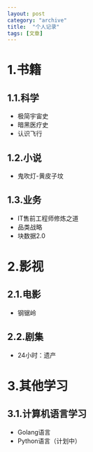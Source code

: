 ```yaml
---
layout: post
category: "archive"
title:  "个人记录"
tags: [文章]
---
```


# 1.书籍

## 1.1.科学

* 极简宇宙史
* 暗黑医疗史
* 认识飞行

## 1.2.小说

* 鬼吹灯-黄皮子坟

## 1.3.业务

* IT售前工程师修炼之道
* 品类战略
* 块数据2.0







# 2.影视

## 2.1.电影

* 钢锯岭

## 2.2.剧集

* 24小时：遗产




# 3.其他学习

## 3.1.计算机语言学习

* Golang语言
* Python语言（计划中）




